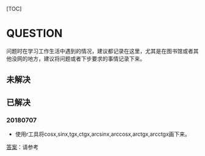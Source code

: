 [TOC]

# QUESTION

​	问题时在学习工作生活中遇到的情况，建议都记录在这里，尤其是在图书馆或者其他没网的地方，建议将问题或者下步要求的事情记录下来。



## 未解决





## 已解决

### 20180707

- 使用r工具将cosx,sinx,tgx,ctgx,arcsinx,arccosx,arctgx,arcctgx画下来。

[答案](20180707/R语言_sin(x)图像.md)：请参考





